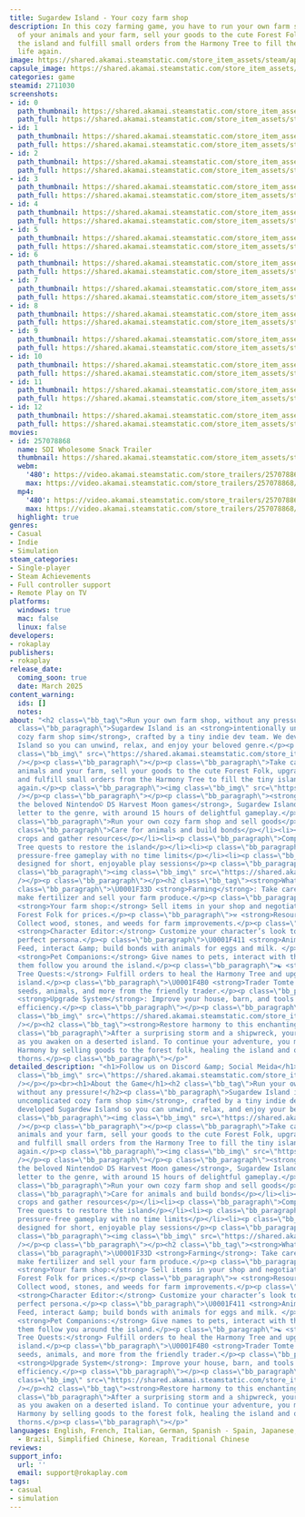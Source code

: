 ```yaml
---
title: Sugardew Island - Your cozy farm shop
description: In this cozy farming game, you have to run your own farm shop. Take care
  of your animals and your farm, sell your goods to the cute Forest Folk, upgrade
  the island and fulfill small orders from the Harmony Tree to fill the island with
  life again.
image: https://shared.akamai.steamstatic.com/store_item_assets/steam/apps/2711030/header.jpg?t=1733861464
capsule_image: https://shared.akamai.steamstatic.com/store_item_assets/steam/apps/2711030/capsule_231x87.jpg?t=1733861464
categories: game
steamid: 2711030
screenshots:
- id: 0
  path_thumbnail: https://shared.akamai.steamstatic.com/store_item_assets/steam/apps/2711030/ss_46c481a94cd0d2f2f7837737c22aa9e5957900dd.600x338.jpg?t=1733861464
  path_full: https://shared.akamai.steamstatic.com/store_item_assets/steam/apps/2711030/ss_46c481a94cd0d2f2f7837737c22aa9e5957900dd.1920x1080.jpg?t=1733861464
- id: 1
  path_thumbnail: https://shared.akamai.steamstatic.com/store_item_assets/steam/apps/2711030/ss_a79ef9517486b40687acc2616d7e78ad307569ec.600x338.jpg?t=1733861464
  path_full: https://shared.akamai.steamstatic.com/store_item_assets/steam/apps/2711030/ss_a79ef9517486b40687acc2616d7e78ad307569ec.1920x1080.jpg?t=1733861464
- id: 2
  path_thumbnail: https://shared.akamai.steamstatic.com/store_item_assets/steam/apps/2711030/ss_34c748440a909656326d3bb671ae98f2e73dfcc5.600x338.jpg?t=1733861464
  path_full: https://shared.akamai.steamstatic.com/store_item_assets/steam/apps/2711030/ss_34c748440a909656326d3bb671ae98f2e73dfcc5.1920x1080.jpg?t=1733861464
- id: 3
  path_thumbnail: https://shared.akamai.steamstatic.com/store_item_assets/steam/apps/2711030/ss_cbccaca746fd76944cc2ad37fb94a1dd0fed8eeb.600x338.jpg?t=1733861464
  path_full: https://shared.akamai.steamstatic.com/store_item_assets/steam/apps/2711030/ss_cbccaca746fd76944cc2ad37fb94a1dd0fed8eeb.1920x1080.jpg?t=1733861464
- id: 4
  path_thumbnail: https://shared.akamai.steamstatic.com/store_item_assets/steam/apps/2711030/ss_ce4db7e9f95135ce17455e3f5b6f69f5372e37a6.600x338.jpg?t=1733861464
  path_full: https://shared.akamai.steamstatic.com/store_item_assets/steam/apps/2711030/ss_ce4db7e9f95135ce17455e3f5b6f69f5372e37a6.1920x1080.jpg?t=1733861464
- id: 5
  path_thumbnail: https://shared.akamai.steamstatic.com/store_item_assets/steam/apps/2711030/ss_a59c30bd94797c75e57e5457a45477f6c41c1316.600x338.jpg?t=1733861464
  path_full: https://shared.akamai.steamstatic.com/store_item_assets/steam/apps/2711030/ss_a59c30bd94797c75e57e5457a45477f6c41c1316.1920x1080.jpg?t=1733861464
- id: 6
  path_thumbnail: https://shared.akamai.steamstatic.com/store_item_assets/steam/apps/2711030/ss_fa29899ca39a89ad30ab873de4514c2be0a505aa.600x338.jpg?t=1733861464
  path_full: https://shared.akamai.steamstatic.com/store_item_assets/steam/apps/2711030/ss_fa29899ca39a89ad30ab873de4514c2be0a505aa.1920x1080.jpg?t=1733861464
- id: 7
  path_thumbnail: https://shared.akamai.steamstatic.com/store_item_assets/steam/apps/2711030/ss_34fe8719ef656db1e6404ef16775530f99e2e274.600x338.jpg?t=1733861464
  path_full: https://shared.akamai.steamstatic.com/store_item_assets/steam/apps/2711030/ss_34fe8719ef656db1e6404ef16775530f99e2e274.1920x1080.jpg?t=1733861464
- id: 8
  path_thumbnail: https://shared.akamai.steamstatic.com/store_item_assets/steam/apps/2711030/ss_43cbfadd873ace68b1379f595248cb37d16e96b2.600x338.jpg?t=1733861464
  path_full: https://shared.akamai.steamstatic.com/store_item_assets/steam/apps/2711030/ss_43cbfadd873ace68b1379f595248cb37d16e96b2.1920x1080.jpg?t=1733861464
- id: 9
  path_thumbnail: https://shared.akamai.steamstatic.com/store_item_assets/steam/apps/2711030/ss_cf34a0b9c354bb85f0130b2a80dabde0f3a66179.600x338.jpg?t=1733861464
  path_full: https://shared.akamai.steamstatic.com/store_item_assets/steam/apps/2711030/ss_cf34a0b9c354bb85f0130b2a80dabde0f3a66179.1920x1080.jpg?t=1733861464
- id: 10
  path_thumbnail: https://shared.akamai.steamstatic.com/store_item_assets/steam/apps/2711030/ss_945ad3055e455d9c604387b58490fd7727a6fadc.600x338.jpg?t=1733861464
  path_full: https://shared.akamai.steamstatic.com/store_item_assets/steam/apps/2711030/ss_945ad3055e455d9c604387b58490fd7727a6fadc.1920x1080.jpg?t=1733861464
- id: 11
  path_thumbnail: https://shared.akamai.steamstatic.com/store_item_assets/steam/apps/2711030/ss_dd53a64d50826c9d2c97b0f56c67023aed0e7b13.600x338.jpg?t=1733861464
  path_full: https://shared.akamai.steamstatic.com/store_item_assets/steam/apps/2711030/ss_dd53a64d50826c9d2c97b0f56c67023aed0e7b13.1920x1080.jpg?t=1733861464
- id: 12
  path_thumbnail: https://shared.akamai.steamstatic.com/store_item_assets/steam/apps/2711030/ss_742bf4351d5b3effc523042b5d07554fa13e1f3c.600x338.jpg?t=1733861464
  path_full: https://shared.akamai.steamstatic.com/store_item_assets/steam/apps/2711030/ss_742bf4351d5b3effc523042b5d07554fa13e1f3c.1920x1080.jpg?t=1733861464
movies:
- id: 257078868
  name: SDI Wholesome Snack Trailer
  thumbnail: https://shared.akamai.steamstatic.com/store_item_assets/steam/apps/257078868/0fc0a7d6c159f77b6f708fa10670f0bb2e5987f2/movie_600x337.jpg?t=1733861333
  webm:
    '480': https://video.akamai.steamstatic.com/store_trailers/257078868/movie480_vp9.webm?t=1733861333
    max: https://video.akamai.steamstatic.com/store_trailers/257078868/movie_max_vp9.webm?t=1733861333
  mp4:
    '480': https://video.akamai.steamstatic.com/store_trailers/257078868/movie480.mp4?t=1733861333
    max: https://video.akamai.steamstatic.com/store_trailers/257078868/movie_max.mp4?t=1733861333
  highlight: true
genres:
- Casual
- Indie
- Simulation
steam_categories:
- Single-player
- Steam Achievements
- Full controller support
- Remote Play on TV
platforms:
  windows: true
  mac: false
  linux: false
developers:
- rokaplay
publishers:
- rokaplay
release_date:
  coming_soon: true
  date: March 2025
content_warning:
  ids: []
  notes:
about: "<h2 class=\"bb_tag\">Run your own farm shop, without any pressure!</h2><p
  class=\"bb_paragraph\">Sugardew Island is an <strong>intentionally uncomplicated
  cozy farm shop sim</strong>, crafted by a tiny indie dev team. We developed Sugardew
  Island so you can unwind, relax, and enjoy your beloved genre.</p><p class=\"bb_paragraph\"><img
  class=\"bb_img\" src=\"https://shared.akamai.steamstatic.com/store_item_assets/steam/apps/2711030/extras/SDI_Supercut2.gif?t=1733861464\"
  /></p><p class=\"bb_paragraph\"></p><p class=\"bb_paragraph\">Take care of your
  animals and your farm, sell your goods to the cute Forest Folk, upgrade your farm
  and fulfill small orders from the Harmony Tree to fill the tiny island with life
  again.</p><p class=\"bb_paragraph\"><img class=\"bb_img\" src=\"https://shared.akamai.steamstatic.com/store_item_assets/steam/apps/2711030/extras/SDI_Keyfeatures.jpg?t=1733861464\"
  /></p><p class=\"bb_paragraph\"></p><p class=\"bb_paragraph\"><strong>Inspired by
  the beloved Nintendo© DS Harvest Moon games</strong>, Sugardew Island is our love
  letter to the genre, with around 15 hours of delightful gameplay.</p><ul class=\"bb_ul\"><li><p
  class=\"bb_paragraph\">Run your own cozy farm shop and sell goods</p></li><li><p
  class=\"bb_paragraph\">Care for animals and build bonds</p></li><li><p class=\"bb_paragraph\">Grow
  crops and gather resources</p></li><li><p class=\"bb_paragraph\">Complete Harmony
  Tree quests to restore the island</p></li><li><p class=\"bb_paragraph\">Relaxing,
  pressure-free gameplay with no time limits</p></li><li><p class=\"bb_paragraph\">Also
  designed for short, enjoyable play sessions</p><p class=\"bb_paragraph\"></p></li></ul><p
  class=\"bb_paragraph\"><img class=\"bb_img\" src=\"https://shared.akamai.steamstatic.com/store_item_assets/steam/apps/2711030/extras/SDI_Shop5.gif?t=1733861464\"
  /></p><p class=\"bb_paragraph\"></p><h2 class=\"bb_tag\"><strong>What can you expect?</strong></h2><p
  class=\"bb_paragraph\">\U0001F33D <strong>Farming</strong>: Take care of your plants,
  make fertilizer and sell your farm produce.</p><p class=\"bb_paragraph\">\U0001F6D2
  <strong>Your farm shop:</strong> Sell items in your shop and negotiate with the
  Forest Folk for prices.</p><p class=\"bb_paragraph\">⚒️ <strong>Resource Gathering:</strong>
  Collect wood, stones, and weeds for farm improvements.</p><p class=\"bb_paragraph\">\U0001F9D1‍\U0001F3A8
  <strong>Character Editor:</strong> Customize your character’s look to create your
  perfect persona.</p><p class=\"bb_paragraph\">\U0001F411 <strong>Animals:</strong>
  Feed, interact &amp; build bonds with animals for eggs and milk. </p><p class=\"bb_paragraph\">\U0001F408
  <strong>Pet Companions:</strong> Give names to pets, interact with them, and let
  them follow you around the island.</p><p class=\"bb_paragraph\">☯️ <strong>Harmony
  Tree Quests:</strong> Fulfill orders to heal the Harmony Tree and upgrade the small
  island.</p><p class=\"bb_paragraph\">\U0001F4B0 <strong>Trader Tomte:</strong> Purchase
  seeds, animals, and more from the friendly trader.</p><p class=\"bb_paragraph\">\U0001F477\U0001F3FD‍♂️
  <strong>Upgrade System</strong>: Improve your house, barn, and tools to enhance
  efficiency.</p><p class=\"bb_paragraph\"></p><p class=\"bb_paragraph\"></p><p class=\"bb_paragraph\"><img
  class=\"bb_img\" src=\"https://shared.akamai.steamstatic.com/store_item_assets/steam/apps/2711030/extras/SDI_farm1.gif?t=1733861464\"
  /></p><h2 class=\"bb_tag\"><strong>Restore harmony to this enchanting world!</strong></h2><p
  class=\"bb_paragraph\">After a surprising storm and a shipwreck, your journey begins
  as you awaken on a deserted island. To continue your adventure, you must collect
  Harmony by selling goods to the forest folk, healing the island and overcoming the
  thorns.</p><p class=\"bb_paragraph\"></p>"
detailed_description: "<h1>Follow us on Discord &amp; Social Meida</h1><p><p class=\"bb_paragraph\"><img
  class=\"bb_img\" src=\"https://shared.akamai.steamstatic.com/store_item_assets/steam/apps/2711030/extras/SDI_Linktree_Image.jpg?t=1733861464\"
  /></p></p><br><h1>About the Game</h1><h2 class=\"bb_tag\">Run your own farm shop,
  without any pressure!</h2><p class=\"bb_paragraph\">Sugardew Island is an <strong>intentionally
  uncomplicated cozy farm shop sim</strong>, crafted by a tiny indie dev team. We
  developed Sugardew Island so you can unwind, relax, and enjoy your beloved genre.</p><p
  class=\"bb_paragraph\"><img class=\"bb_img\" src=\"https://shared.akamai.steamstatic.com/store_item_assets/steam/apps/2711030/extras/SDI_Supercut2.gif?t=1733861464\"
  /></p><p class=\"bb_paragraph\"></p><p class=\"bb_paragraph\">Take care of your
  animals and your farm, sell your goods to the cute Forest Folk, upgrade your farm
  and fulfill small orders from the Harmony Tree to fill the tiny island with life
  again.</p><p class=\"bb_paragraph\"><img class=\"bb_img\" src=\"https://shared.akamai.steamstatic.com/store_item_assets/steam/apps/2711030/extras/SDI_Keyfeatures.jpg?t=1733861464\"
  /></p><p class=\"bb_paragraph\"></p><p class=\"bb_paragraph\"><strong>Inspired by
  the beloved Nintendo© DS Harvest Moon games</strong>, Sugardew Island is our love
  letter to the genre, with around 15 hours of delightful gameplay.</p><ul class=\"bb_ul\"><li><p
  class=\"bb_paragraph\">Run your own cozy farm shop and sell goods</p></li><li><p
  class=\"bb_paragraph\">Care for animals and build bonds</p></li><li><p class=\"bb_paragraph\">Grow
  crops and gather resources</p></li><li><p class=\"bb_paragraph\">Complete Harmony
  Tree quests to restore the island</p></li><li><p class=\"bb_paragraph\">Relaxing,
  pressure-free gameplay with no time limits</p></li><li><p class=\"bb_paragraph\">Also
  designed for short, enjoyable play sessions</p><p class=\"bb_paragraph\"></p></li></ul><p
  class=\"bb_paragraph\"><img class=\"bb_img\" src=\"https://shared.akamai.steamstatic.com/store_item_assets/steam/apps/2711030/extras/SDI_Shop5.gif?t=1733861464\"
  /></p><p class=\"bb_paragraph\"></p><h2 class=\"bb_tag\"><strong>What can you expect?</strong></h2><p
  class=\"bb_paragraph\">\U0001F33D <strong>Farming</strong>: Take care of your plants,
  make fertilizer and sell your farm produce.</p><p class=\"bb_paragraph\">\U0001F6D2
  <strong>Your farm shop:</strong> Sell items in your shop and negotiate with the
  Forest Folk for prices.</p><p class=\"bb_paragraph\">⚒️ <strong>Resource Gathering:</strong>
  Collect wood, stones, and weeds for farm improvements.</p><p class=\"bb_paragraph\">\U0001F9D1‍\U0001F3A8
  <strong>Character Editor:</strong> Customize your character’s look to create your
  perfect persona.</p><p class=\"bb_paragraph\">\U0001F411 <strong>Animals:</strong>
  Feed, interact &amp; build bonds with animals for eggs and milk. </p><p class=\"bb_paragraph\">\U0001F408
  <strong>Pet Companions:</strong> Give names to pets, interact with them, and let
  them follow you around the island.</p><p class=\"bb_paragraph\">☯️ <strong>Harmony
  Tree Quests:</strong> Fulfill orders to heal the Harmony Tree and upgrade the small
  island.</p><p class=\"bb_paragraph\">\U0001F4B0 <strong>Trader Tomte:</strong> Purchase
  seeds, animals, and more from the friendly trader.</p><p class=\"bb_paragraph\">\U0001F477\U0001F3FD‍♂️
  <strong>Upgrade System</strong>: Improve your house, barn, and tools to enhance
  efficiency.</p><p class=\"bb_paragraph\"></p><p class=\"bb_paragraph\"></p><p class=\"bb_paragraph\"><img
  class=\"bb_img\" src=\"https://shared.akamai.steamstatic.com/store_item_assets/steam/apps/2711030/extras/SDI_farm1.gif?t=1733861464\"
  /></p><h2 class=\"bb_tag\"><strong>Restore harmony to this enchanting world!</strong></h2><p
  class=\"bb_paragraph\">After a surprising storm and a shipwreck, your journey begins
  as you awaken on a deserted island. To continue your adventure, you must collect
  Harmony by selling goods to the forest folk, healing the island and overcoming the
  thorns.</p><p class=\"bb_paragraph\"></p>"
languages: English, French, Italian, German, Spanish - Spain, Japanese, Portuguese
  - Brazil, Simplified Chinese, Korean, Traditional Chinese
reviews:
support_info:
  url: ''
  email: support@rokaplay.com
tags:
- casual
- simulation
---
```


